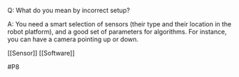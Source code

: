 Q: What do you mean by incorrect setup?

A: You need a smart selection of sensors (their type and their location in the robot platform), and a good set of parameters for algorithms. For instance, you can have a camera pointing up or down.

[[Sensor]]
[[Software]]

#P8 